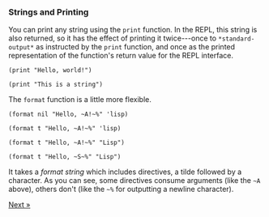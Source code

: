 ### Strings and Printing

You can print any string using the `print` function.  In the REPL, this string is also returned, so it has the effect of printing it twice---once to `*standard-output*` as instructed by the `print` function, and once as the printed representation of the function's return value for the REPL interface.

`(print "Hello, world!")`

`(print "This is a string")`

The `format` function is a little more flexible.

`(format nil "Hello, ~A!~%" 'lisp)`

`(format t "Hello, ~A!~%" 'lisp)`

`(format t "Hello, ~A!~%" "Lisp")`

`(format t "Hello, ~S~%" "Lisp")`

It takes a *format string* which includes directives, a tilde followed by a character.  As you can see, some directives consume arguments (like the `~A` above), others don't (like the `~%` for outputting a newline character).

<p class="text-right">
  <a class="btn btn-primary" id="try-lisp-next" href="/try-lisp/end/">Next &raquo;</a>
</p>
